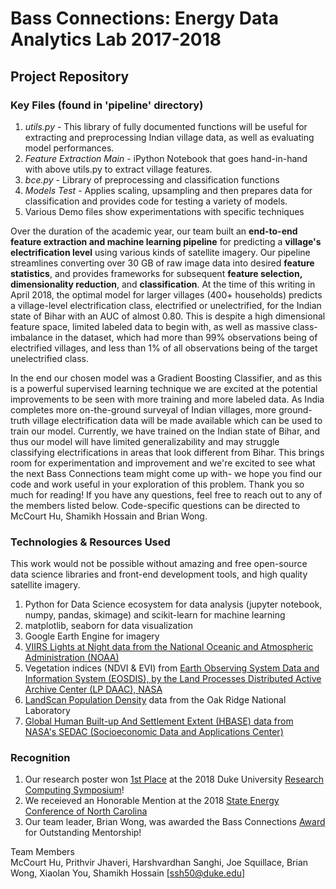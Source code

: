 # Bass Connections: Energy Data Analytics Lab 2017-2018


## Project Repository

### Key Files (found in 'pipeline' directory)
1. *utils.py* - This library of fully documented functions will be useful for extracting and preprocessing Indian village data, as well as evaluating model performances. 
2. *Feature Extraction Main* - iPython Notebook that goes hand-in-hand with above utils.py to extract village features. 
3. *bce.py* - Library of preprocessing and classification functions 
4. *Models Test* - Applies scaling, upsampling and then prepares data for classification and provides code for testing a variety of models. 
5. Various Demo files show experimentations with specific techniques 


Over the duration of the academic year, our team built an **end-to-end feature extraction and machine learning pipeline** for predicting a **village's electrification level** using various kinds of satellite imagery. Our pipeline streamlines converting over 30 GB of raw image data into desired **feature statistics**, and provides frameworks for subsequent **feature selection, dimensionality reduction**, and **classification**. At the time of this writing in April 2018, the optimal model for larger villages (400+ households) predicts a village-level electrification class, electrified or unelectrified, for the Indian state of Bihar with an AUC of almost 0.80. This is despite a high dimensional feature space, limited labeled data to begin with, as well as massive class-imbalance in the dataset, which had more than 99% observations being of electrified villages, and less than 1% of all observations being of the target unelectrified class.   

In the end our chosen model was a Gradient Boosting Classifier, and as this is a powerful supervised learning technique we are excited at the potential improvements to be seen with more training and more labeled data. As India completes more on-the-ground surveyal of Indian villages, more ground-truth village electrification data will be made available which can be used to train our model. Currently, we have trained on the Indian state of Bihar, and thus our model will have limited generalizability and may struggle classifying electrifications in areas that look different from Bihar. This brings room for experimentation and improvement and we're excited to see what the next Bass Connections team might come up with- we hope you find our code and work useful in your exploration of this problem.    Thank you so much for reading! If you have any questions, feel free to reach out to any of the members listed below. Code-specific questions can be directed to McCourt Hu, Shamikh Hossain and Brian Wong. 

### Technologies & Resources Used  
This work would not be possible without amazing and free open-source data science libraries and front-end development tools, and high quality satellite imagery. 
1. Python for Data Science ecosystem for data analysis (jupyter notebook, numpy, pandas, skimage) and scikit-learn for machine learning
2. matplotlib, seaborn for data visualization 
3. Google Earth Engine for imagery
4. [VIIRS Lights at Night data from the National Oceanic and Atmospheric Administration (NOAA)](https://ngdc.noaa.gov/eog/viirs/download_dnb_composites.html)
5. Vegetation indices (NDVI & EVI) from [Earth Observing System Data and Information System (EOSDIS), by the Land Processes Distributed Active Archive Center (LP DAAC), NASA](https://lpdaac.usgs.gov/node/844) 
6. [LandScan Population Density](https://landscan.ornl.gov/) data from the Oak Ridge National Laboratory
7. [Global Human Built-up And Settlement Extent (HBASE) data from NASA's SEDAC (Socioeconomic Data and Applications Center)](http://sedac.ciesin.columbia.edu/data/set/ulandsat-hbase-v1)

### Recognition 
1. Our research poster won [1st Place](https://energy.duke.edu/news/energy-data-analytics-lab-team-takes-top-prize-2018-duke-research-computing-symposium) at the 2018 Duke University [Research Computing Symposium](https://rc.duke.edu/2018-symposium/)!
2. We receieved an Honorable Mention at the 2018 [State Energy Conference of North Carolina](https://ncenergyconference.com/)
3. Our team leader, Brian Wong, was awarded the Bass Connections [Award](https://bassconnections.duke.edu/about/news/nominate-team-member-bass-connections-award-outstanding-mentorship) for Outstanding Mentorship!

Team Members   
McCourt Hu, Prithvir Jhaveri, Harshvardhan Sanghi, Joe Squillace, Brian Wong, Xiaolan You, Shamikh Hossain [ssh50@duke.edu]
